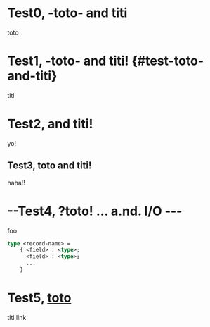 # Test0, -toto- and titi

toto

# Test1, -toto- and titi! {#test-toto-and-titi}

titi

# Test2, <toto> and titi!

yo!

## Test3, <span class="toto">toto</a> and titi!

haha!!

# --Test4, ?toto! ... a.nd. I/O ---

foo


```ocaml
type <record-name> =
    { <field> : <type>;
      <field> : <type>;
      ...
    }
```

# Test5, [toto](titi)

titi link
